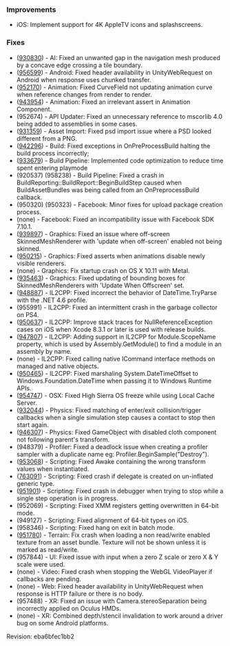 ### Improvements

*   iOS: Implement support for 4K AppleTV icons and splashscreens.

### Fixes

*   ([930830](https://issuetracker.unity3d.com/product/unity/issues/guid/930830/)) - AI: Fixed an unwanted gap in the navigation mesh produced by a concave edge crossing a tile boundary.
*   ([956599](https://issuetracker.unity3d.com/product/unity/issues/guid/956599/)) - Android: Fixed header availability in UnityWebRequest on Android when response uses chunked transfer.
*   ([952170](https://issuetracker.unity3d.com/product/unity/issues/guid/952170/)) - Animation: Fixed CurveField not updating animation curve when reference changes from render to render.
*   ([943954](https://issuetracker.unity3d.com/product/unity/issues/guid/943954/)) - Animation: Fixed an irrelevant assert in Animation Component.
*   (952674) - API Updater: Fixed an unnecessary reference to mscorlib 4.0 being added to assemblies in some cases.
*   ([931359](https://issuetracker.unity3d.com/product/unity/issues/guid/931359/)) - Asset Import: Fixed psd import issue where a PSD looked different from a PNG.
*   ([942296](https://issuetracker.unity3d.com/product/unity/issues/guid/942296/)) - Build: Fixed exceptions in OnPreProcessBuild halting the build process incorrectly;
*   ([933679](https://issuetracker.unity3d.com/product/unity/issues/guid/933679/)) - Build Pipeline: Implemented code optimization to reduce time spent entering playmode
*   (920537) (958238) - Build Pipeline: Fixed a crash in BuildReporting::BuildReport::BeginBuildStep caused when BuildAssetBundles was being called from an OnPreprocessBuild callback.
*   (950320) (950323) - Facebook: Minor fixes for upload package creation process.
*   (none) - Facebook: Fixed an incompatibility issue with Facebook SDK 7.10.1.
*   ([939897](https://issuetracker.unity3d.com/product/unity/issues/guid/939897/)) - Graphics: Fixed an issue where off-screen SkinnedMeshRenderer with 'update when off-screen' enabled not being skinned.
*   ([950215](https://issuetracker.unity3d.com/product/unity/issues/guid/950215/)) - Graphics: Fixed asserts when animations disable newly visible renderers.
*   (none) - Graphics: Fix startup crash on OS X 10.11 with Metal.
*   ([935463](https://issuetracker.unity3d.com/product/unity/issues/guid/935463/)) - Graphics: Fixed updating of bounding boxes for SkinnedMeshRenderers with 'Update When Offscreen' set.
*   ([948887](https://issuetracker.unity3d.com/product/unity/issues/guid/948887/)) - IL2CPP: Fixed incorrect the behavior of DateTime.TryParse with the .NET 4.6 profile.
*   (955991) - IL2CPP: Fixed an intermittent crash in the garbage collector on PS4.
*   ([950637](https://issuetracker.unity3d.com/product/unity/issues/guid/950637/)) - IL2CPP: Improve stack traces for NullReferenceException cases on iOS when Xcode 8.3.1 or later is used with release builds.
*   ([947807](https://fogbugz.unity3d.com/f/cases/947807/)) - IL2CPP: Adding support in IL2CPP for Module.ScopeName property, which is used by Assembly.GetModule() to find a module in an assembly by name.
*   (none) - IL2CPP: Fixed calling native ICommand interface methods on managed and native objects.
*   ([950465](https://issuetracker.unity3d.com/product/unity/issues/guid/950465/)) - IL2CPP: Fixed marshaling System.DateTimeOffset to Windows.Foundation.DateTime when passing it to Windows Runtime APIs.
*   ([954747](https://issuetracker.unity3d.com/product/unity/issues/guid/954747/)) - OSX: Fixed High Sierra OS freeze while using Local Cache Server.
*   ([932044](https://issuetracker.unity3d.com/product/unity/issues/guid/932044/)) - Physics: Fixed matching of enter/exit collision/trigger callbacks when a single simulation step causes a contact to stop then start again.
*   ([946307](https://issuetracker.unity3d.com/product/unity/issues/guid/946307/)) - Physics: Fixed GameObject with disabled cloth component not following parent's transform.
*   (948379) - Profiler: Fixed a deadlock issue when creating a profiler sampler with a duplicate name eg: Profiler.BeginSample("Destroy").
*   ([953068](https://issuetracker.unity3d.com/product/unity/issues/guid/953068/)) - Scripting: Fixed Awake containing the wrong transform values when instantiated.
*   ([763091](https://issuetracker.unity3d.com/product/unity/issues/guid/763091/)) - Scripting: Fixed crash if delegate is created on un-inflated generic type.
*   ([951901](https://issuetracker.unity3d.com/product/unity/issues/guid/951901/)) - Scripting: Fixed crash in debugger when trying to stop while a single step operation is in progress.
*   (952069) - Scripting: Fixed XMM registers getting overwritten in 64-bit mode.
*   (949127) - Scripting: Fixed alignment of 64-bit types on iOS.
*   (958346) - Scripting: Fixed hang on exit in batch mode.
*   ([951780](https://issuetracker.unity3d.com/product/unity/issues/guid/951780/)) - Terrain: Fix crash when loading a non read/write enabled texture from an asset bundle. Texture will not be shown unless it is marked as read/write.
*   (957844) - UI: Fixed issue with input when a zero Z scale or zero X & Y scale were used.
*   (none) - Video: Fixed crash when stopping the WebGL VideoPlayer if callbacks are pending.
*   (none) - Web: Fixed header availability in UnityWebRequest when response is HTTP failure or there is no body.
*   (957488) - XR: Fixed an issue with Camera.stereoSeparation being incorrectly applied on Oculus HMDs.
*   (none) - XR: Combined depth/stencil invalidation to work around a driver bug on some Android platforms.

Revision: eba6bfec1bb2
